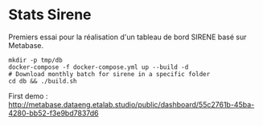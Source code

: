 # Stats Sirene

Premiers essai pour la réalisation d'un tableau de bord SIRENE basé sur Metabase.

```
mkdir -p tmp/db
docker-compose -f docker-compose.yml up --build -d
# Download monthly batch for sirene in a specific folder
cd db && ./build.sh
```

First demo : http://metabase.dataeng.etalab.studio/public/dashboard/55c2761b-45ba-4280-bb52-f3e9bd7837d6

